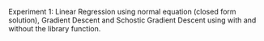 Experiment 1: Linear Regression using normal equation (closed form solution), Gradient Descent and Schostic Gradient Descent using with and without the library function.
